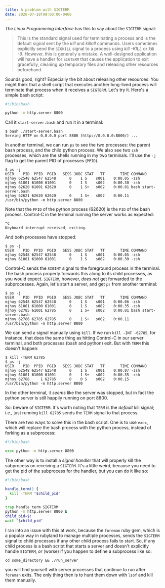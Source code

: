 ```yaml
---
title: A problem with SIGTERM
date: 2020-07-18T09:00:00-0400
---
```


_The Linux Programming Interface_ has this to say about the `SIGTERM` signal:

> This is the standard signal used for terminating a process and is the
> default signal sent by the _kill_ and _killall_ commands. Users sometimes
> explicitly send the `SIGKILL` signal to a process using _kill -KILL_ or
> _kill -9_. However, this is generally a mistake. A well-designed application
> will have a handler for `SIGTERM` that causes the application to exit
> gracefully, cleaning up temporary files and releasing other resources
> beforehand.

Sounds good, right? Especially the bit about releasing other resources. You
might think that a shell script that executes another long-lived process will
terminate that process when it receives a `SIGTERM`. Let's try it. Here's a
simple bash script:

```bash
#!/bin/bash

python -m http.server 8800
```

Call it `start-server.bash` and run it in a terminal:

```
$ bash ./start-server.bash
Serving HTTP on 0.0.0.0 port 8800 (http://0.0.0.0:8800/) ...
```

In another terminal, we can run `ps` to see the two processes: the parent
bash process, and the child python process. We also see two `zsh` processes,
which are the shells running in my two terminals. I'll use the `-j` flag to
get the parent PID of processes (`PPID`).

```
$ ps -j
USER    PID  PPID  PGID   SESS JOBC STAT   TT       TIME COMMAND
mjhoy 62548 62547 62548      0    1 S    s001    0:00.05 -zsh
mjhoy 61001 61000 61001      0    1 S    s002    0:00.30 -zsh
mjhoy 62620 61001 62620      0    1 S+   s002    0:00.01 bash start-server.bash
mjhoy 62621 62620 62620      0    1 S+   s002    0:00.11 /usr/bin/python -m http.server 8800
```

Note that the `PPID` of the python process (62620) is the `PID` of the bash
process. Control-C in the terminal running the server works as expected:

```
^C
Keyboard interrupt received, exiting.
```

And both processes have stopped:

```
$ ps -j
USER    PID  PPID  PGID   SESS JOBC STAT   TT       TIME COMMAND
mjhoy 62548 62547 62548      0    1 S    s001    0:00.05 -zsh
mjhoy 61001 61000 61001      0    1 S    s002    0:00.30 -zsh
```

Control-C sends the `SIGINT` signal to the foreground process in the
terminal. The bash process properly forwards this along to its child
processes, as you would expect. `SIGTERM`, however, _does not_ get forwarded
to the subprocesses. Again, let's start a server, and get `ps` from another
terminal:

```
$ ps -j
USER    PID  PPID  PGID   SESS JOBC STAT   TT       TIME COMMAND
mjhoy 62548 62547 62548      0    1 S    s001    0:00.06 -zsh
mjhoy 61001 61000 61001      0    1 S    s002    0:00.35 -zsh
mjhoy 62785 61001 62785      0    1 S+   s002    0:00.01 bash start-server.bash
mjhoy 62786 62785 62785      0    1 S+   s002    0:00.11 /usr/bin/python -m http.server 8800
```

We can send a signal manually using `kill`. If we run `kill -INT -62785`, for
instance, that does the same thing as hitting Control-C in our server
terminal, and both processes (bash and python) exit. But with `TERM` this
doesn't happen:

```
$ kill -TERM 62785
$ ps -j
USER    PID  PPID  PGID   SESS JOBC STAT   TT       TIME COMMAND
mjhoy 62548 62547 62548      0    1 S    s001    0:00.07 -zsh
mjhoy 61001 61000 61001      0    1 S+   s002    0:00.35 -zsh
mjhoy 62786     1 62785      0    0 S    s002    0:00.15 /usr/bin/python -m http.server 8800
```

In the other terminal, it _seems_ like the server was stopped, but in fact
the python server is still happily running on port 8800.

So: beware of `SIGTERM`. It's worth noting that `TERM` is the _default_ kill
signal; i.e., just running `kill 62785` sends the `TERM` signal to that
process.

There are two ways to solve this in the bash script. One is to use `exec`,
which will replace the bash process with the python process, instead of
forking as a subprocess:

```bash
#!/bin/bash

exec python -m http.server 8800
```

The other way is to install a _signal handler_ that will properly kill the
subprocess on receiving a `SIGTERM`. It's a little weird, because you need to
get the pid of the subprocess for the handler, but you can do it like so:

```bash
#!/bin/bash

handle_term() {
  kill -TERM "$child_pid"
}

trap handle_term SIGTERM
python -m http.server 8800 &
child_pid=$!
wait "$child_pid"
```

I ran into an issue with this at work, because the `foreman` ruby gem, which
is a popular way in rubyland to manage multiple processes, sends the
`SIGTERM` signal to child processes if any other child process fails to
start. So, if any child process is a bash script that starts a server and
doesn't explicitly handle `SIGTERM`, _or_ (worse) if you happen to define a
subprocess like so:

```
cd some_directory && ./run_server
```

you will find yourself with server processes that continue to run after
`foreman` exits. The only thing then is to hunt them down with `lsof` and
kill them manually.
